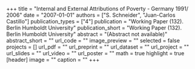 +++
title = "Internal and External Attributions of Poverty - Germany 1991/ 2006"
date = "2007-01-01"
authors = ["S. Schneider", "Juan-Carlos Castillo"]
publication_types = ["4"]
publication = "Working Paper (132). Berlin Humboldt University"
publication_short = "Working Paper (132). Berlin Humboldt University"
abstract = "(Abstract not available)"
abstract_short = ""
url_code = ""
image_preview = ""
selected = false
projects = []
url_pdf = ""
url_preprint = ""
url_dataset = ""
url_project = ""
url_slides = ""
url_video = ""
url_poster = ""
math = true
highlight = true
[header]
image = ""
caption = ""
+++
